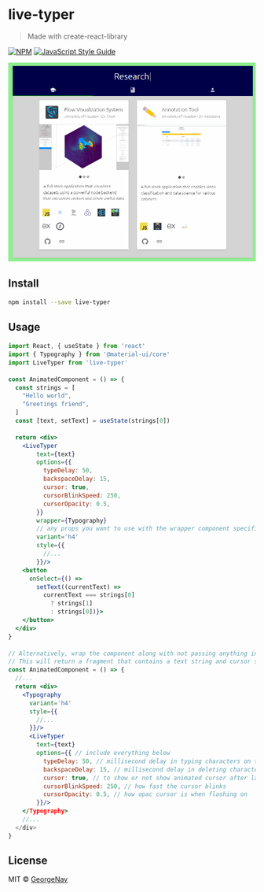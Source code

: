 # live-typer

> Made with create-react-library

[![NPM](https://img.shields.io/npm/v/live-typer.svg)](https://www.npmjs.com/package/live-typer) [![JavaScript Style Guide](https://img.shields.io/badge/code_style-standard-brightgreen.svg)](https://standardjs.com)

![Alt Text](./example.gif)

## Install

```bash
npm install --save live-typer
```

## Usage

```jsx
import React, { useState } from 'react'
import { Typography } from '@material-ui/core'
import LiveTyper from 'live-typer'

const AnimatedComponent = () => {
  const strings = [
    "Hello world",
    "Greetings friend",
  ]
  const [text, setText] = useState(strings[0])

  return <div>
    <LiveTyper
        text={text}
        options={{
          typeDelay: 50,
          backspaceDelay: 15,
          cursor: true,
          cursorBlinkSpeed: 250,
          cursorOpacity: 0.5,
        }}
        wrapper={Typography}
        // any props you want to use with the wrapper component specified above
        variant='h4'
        style={{
          //...
        }}/>
    <button
      onSelect={() =>
        setText((currentText) =>
          currentText === strings[0]
            ? strings[1]
            : strings[0])}>
    </button>
  </div>
}

// Alternatively, wrap the component along with not passing anything into the wrapper prop.
// This will return a fragment that contains a text string and cursor span element
const AnimatedComponent = () => {
  //...
  return <div>
    <Typography
      variant='h4'
      style={{
        //...
      }}/>
      <LiveTyper
        text={text}
        options={{ // include everything below
          typeDelay: 50, // millisecond delay in typing characters on text prop change
          backspaceDelay: 15, // millisecond delay in deleting characters on text prop change
          cursor: true, // to show or not show animated cursor after last character
          cursorBlinkSpeed: 250, // how fast the cursor blinks
          cursorOpacity: 0.5, // how opac cursor is when flashing on
        }}/>
    </Typography>
    //...
  </div>
}
```

## License

MIT © [GeorgeNav](https://github.com/GeorgeNav)
